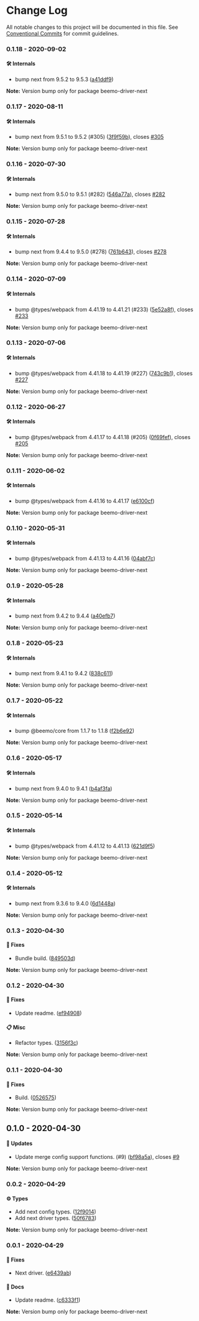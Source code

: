 # Change Log

All notable changes to this project will be documented in this file.
See [Conventional Commits](https://conventionalcommits.org) for commit guidelines.

### 0.1.18 - 2020-09-02

#### 🛠 Internals

- bump next from 9.5.2 to 9.5.3 ([a41ddf9](https://github.com/rajzik/lumos-drivers/commit/a41ddf9))

**Note:** Version bump only for package beemo-driver-next





### 0.1.17 - 2020-08-11

#### 🛠 Internals

- bump next from 9.5.1 to 9.5.2 (#305) ([3f9f59b](https://github.com/rajzik/lumos-drivers/commit/3f9f59b)), closes [#305](https://github.com/rajzik/lumos-drivers/issues/305)

**Note:** Version bump only for package beemo-driver-next





### 0.1.16 - 2020-07-30

#### 🛠 Internals

- bump next from 9.5.0 to 9.5.1 (#282) ([546a77a](https://github.com/rajzik/lumos-drivers/commit/546a77a)), closes [#282](https://github.com/rajzik/lumos-drivers/issues/282)

**Note:** Version bump only for package beemo-driver-next





### 0.1.15 - 2020-07-28

#### 🛠 Internals

- bump next from 9.4.4 to 9.5.0 (#278) ([761b643](https://github.com/rajzik/lumos-drivers/commit/761b643)), closes [#278](https://github.com/rajzik/lumos-drivers/issues/278)

**Note:** Version bump only for package beemo-driver-next





### 0.1.14 - 2020-07-09

#### 🛠 Internals

- bump @types/webpack from 4.41.19 to 4.41.21 (#233) ([5e52a8f](https://github.com/rajzik/lumos-drivers/commit/5e52a8f)), closes [#233](https://github.com/rajzik/lumos-drivers/issues/233)

**Note:** Version bump only for package beemo-driver-next





### 0.1.13 - 2020-07-06

#### 🛠 Internals

- bump @types/webpack from 4.41.18 to 4.41.19 (#227) ([743c9b1](https://github.com/rajzik/lumos-drivers/commit/743c9b1)), closes [#227](https://github.com/rajzik/lumos-drivers/issues/227)

**Note:** Version bump only for package beemo-driver-next





### 0.1.12 - 2020-06-27

#### 🛠 Internals

- bump @types/webpack from 4.41.17 to 4.41.18 (#205) ([0f69fef](https://github.com/rajzik/lumos-drivers/commit/0f69fef)), closes [#205](https://github.com/rajzik/lumos-drivers/issues/205)

**Note:** Version bump only for package beemo-driver-next





### 0.1.11 - 2020-06-02

#### 🛠 Internals

- bump @types/webpack from 4.41.16 to 4.41.17 ([e6100cf](https://github.com/rajzik/lumos-drivers/commit/e6100cf))

**Note:** Version bump only for package beemo-driver-next





### 0.1.10 - 2020-05-31

#### 🛠 Internals

- bump @types/webpack from 4.41.13 to 4.41.16 ([04abf7c](https://github.com/rajzik/lumos-drivers/commit/04abf7c))

**Note:** Version bump only for package beemo-driver-next





### 0.1.9 - 2020-05-28

#### 🛠 Internals

- bump next from 9.4.2 to 9.4.4 ([a40efb7](https://github.com/rajzik/lumos-drivers/commit/a40efb7))

**Note:** Version bump only for package beemo-driver-next





### 0.1.8 - 2020-05-23

#### 🛠 Internals

- bump next from 9.4.1 to 9.4.2 ([838c611](https://github.com/rajzik/lumos-drivers/commit/838c611))

**Note:** Version bump only for package beemo-driver-next





### 0.1.7 - 2020-05-22

#### 🛠 Internals

- bump @beemo/core from 1.1.7 to 1.1.8 ([f2b6e92](https://github.com/rajzik/lumos-drivers/commit/f2b6e92))

**Note:** Version bump only for package beemo-driver-next





### 0.1.6 - 2020-05-17

#### 🛠 Internals

- bump next from 9.4.0 to 9.4.1 ([b4af3fa](https://github.com/rajzik/lumos-drivers/commit/b4af3fa))

**Note:** Version bump only for package beemo-driver-next





### 0.1.5 - 2020-05-14

#### 🛠 Internals

- bump @types/webpack from 4.41.12 to 4.41.13 ([621d9f5](https://github.com/rajzik/lumos-drivers/commit/621d9f5))

**Note:** Version bump only for package beemo-driver-next





### 0.1.4 - 2020-05-12

#### 🛠 Internals

- bump next from 9.3.6 to 9.4.0 ([6d1448a](https://github.com/rajzik/lumos-drivers/commit/6d1448a))

**Note:** Version bump only for package beemo-driver-next





### 0.1.3 - 2020-04-30

#### 🐞 Fixes

- Bundle build. ([849503d](https://github.com/rajzik/lumos-drivers/commit/849503d))

**Note:** Version bump only for package beemo-driver-next





### 0.1.2 - 2020-04-30

#### 🐞 Fixes

- Update readme. ([ef94908](https://github.com/rajzik/lumos-drivers/commit/ef94908))

#### 📋 Misc

- Refactor types. ([3156f3c](https://github.com/rajzik/lumos-drivers/commit/3156f3c))

**Note:** Version bump only for package beemo-driver-next





### 0.1.1 - 2020-04-30

#### 🐞 Fixes

- Build. ([0526575](https://github.com/rajzik/lumos-drivers/commit/0526575))

**Note:** Version bump only for package beemo-driver-next





## 0.1.0 - 2020-04-30

#### 🚀 Updates

- Update merge config support functions. (#9) ([bf98a5a](https://github.com/rajzik/lumos-drivers/commit/bf98a5a)), closes [#9](https://github.com/rajzik/lumos-drivers/issues/9)

**Note:** Version bump only for package beemo-driver-next





### 0.0.2 - 2020-04-29

#### ⚙️ Types

- Add next config types. ([12f9014](https://github.com/rajzik/lumos-drivers/commit/12f9014))
- Add next driver types. ([50f6783](https://github.com/rajzik/lumos-drivers/commit/50f6783))

**Note:** Version bump only for package beemo-driver-next





### 0.0.1 - 2020-04-29

#### 🐞 Fixes

- Next driver. ([e6439ab](https://github.com/rajzik/lumos-drivers/commit/e6439ab))

#### 📘 Docs

- Update readme. ([c6333f1](https://github.com/rajzik/lumos-drivers/commit/c6333f1))

**Note:** Version bump only for package beemo-driver-next
